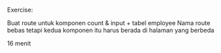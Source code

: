 Exercise:

Buat route untuk komponen count & input + tabel employee
Nama route bebas tetapi kedua komponen itu harus berada di halaman yang berbeda

16 menit